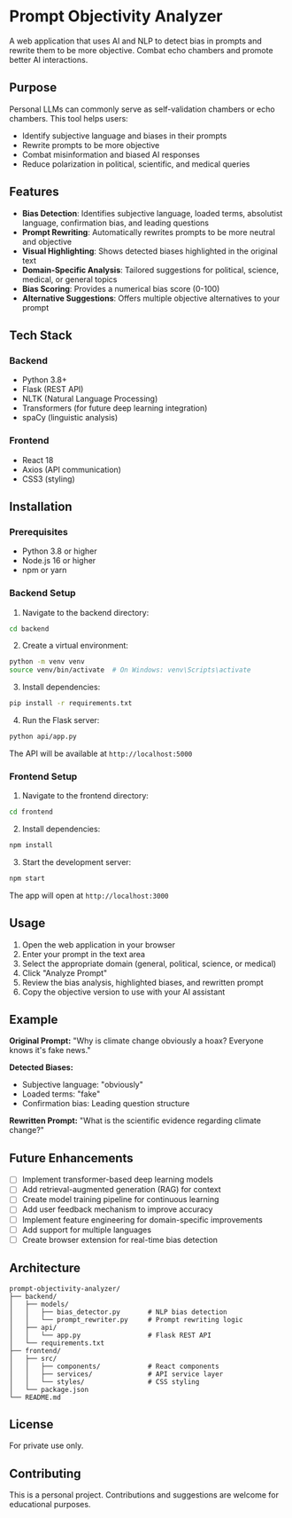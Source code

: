 # Prompt Objectivity Analyzer

A web application that uses AI and NLP to detect bias in prompts and rewrite them to be more objective. Combat echo chambers and promote better AI interactions.

## Purpose

Personal LLMs can commonly serve as self-validation chambers or echo chambers. This tool helps users:
- Identify subjective language and biases in their prompts
- Rewrite prompts to be more objective
- Combat misinformation and biased AI responses
- Reduce polarization in political, scientific, and medical queries

## Features

- **Bias Detection**: Identifies subjective language, loaded terms, absolutist language, confirmation bias, and leading questions
- **Prompt Rewriting**: Automatically rewrites prompts to be more neutral and objective
- **Visual Highlighting**: Shows detected biases highlighted in the original text
- **Domain-Specific Analysis**: Tailored suggestions for political, science, medical, or general topics
- **Bias Scoring**: Provides a numerical bias score (0-100)
- **Alternative Suggestions**: Offers multiple objective alternatives to your prompt

## Tech Stack

### Backend
- Python 3.8+
- Flask (REST API)
- NLTK (Natural Language Processing)
- Transformers (for future deep learning integration)
- spaCy (linguistic analysis)

### Frontend
- React 18
- Axios (API communication)
- CSS3 (styling)

## Installation

### Prerequisites
- Python 3.8 or higher
- Node.js 16 or higher
- npm or yarn

### Backend Setup

1. Navigate to the backend directory:
```bash
cd backend
```

2. Create a virtual environment:
```bash
python -m venv venv
source venv/bin/activate  # On Windows: venv\Scripts\activate
```

3. Install dependencies:
```bash
pip install -r requirements.txt
```

4. Run the Flask server:
```bash
python api/app.py
```

The API will be available at `http://localhost:5000`

### Frontend Setup

1. Navigate to the frontend directory:
```bash
cd frontend
```

2. Install dependencies:
```bash
npm install
```

3. Start the development server:
```bash
npm start
```

The app will open at `http://localhost:3000`

## Usage

1. Open the web application in your browser
2. Enter your prompt in the text area
3. Select the appropriate domain (general, political, science, or medical)
4. Click "Analyze Prompt"
5. Review the bias analysis, highlighted biases, and rewritten prompt
6. Copy the objective version to use with your AI assistant

## Example

**Original Prompt:**
"Why is climate change obviously a hoax? Everyone knows it's fake news."

**Detected Biases:**
- Subjective language: "obviously"
- Loaded terms: "fake"
- Confirmation bias: Leading question structure

**Rewritten Prompt:**
"What is the scientific evidence regarding climate change?"

## Future Enhancements

- [ ] Implement transformer-based deep learning models
- [ ] Add retrieval-augmented generation (RAG) for context
- [ ] Create model training pipeline for continuous learning
- [ ] Add user feedback mechanism to improve accuracy
- [ ] Implement feature engineering for domain-specific improvements
- [ ] Add support for multiple languages
- [ ] Create browser extension for real-time bias detection

## Architecture

```
prompt-objectivity-analyzer/
├── backend/
│   ├── models/
│   │   ├── bias_detector.py       # NLP bias detection
│   │   └── prompt_rewriter.py     # Prompt rewriting logic
│   ├── api/
│   │   └── app.py                 # Flask REST API
│   └── requirements.txt
├── frontend/
│   ├── src/
│   │   ├── components/            # React components
│   │   ├── services/              # API service layer
│   │   └── styles/                # CSS styling
│   └── package.json
└── README.md
```

## License

For private use only.

## Contributing

This is a personal project. Contributions and suggestions are welcome for educational purposes.
